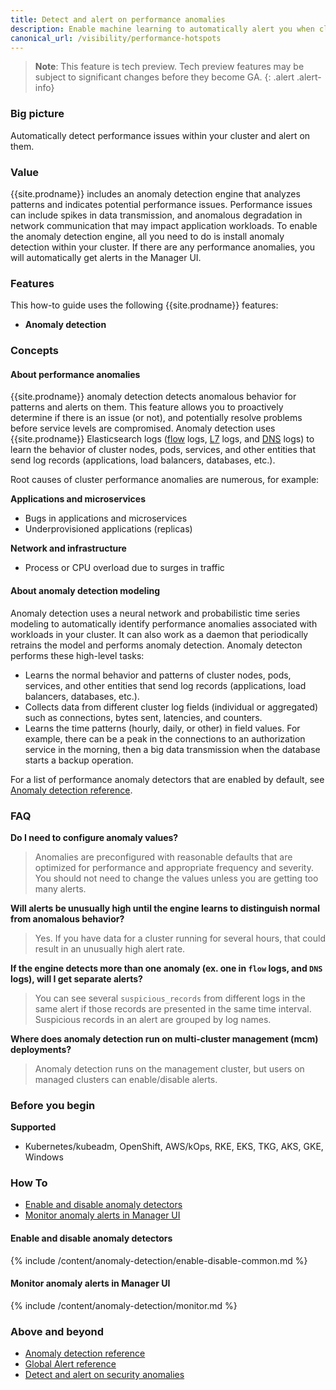 ```yaml
---
title: Detect and alert on performance anomalies
description: Enable machine learning to automatically alert you when clusters have performance issues. 
canonical_url: /visibility/performance-hotspots
---
```


>**Note**: This feature is tech preview. Tech preview features may be subject to significant changes before they become GA.
{: .alert .alert-info}

### Big picture

Automatically detect performance issues within your cluster and alert on them.

### Value

{{site.prodname}} includes an anomaly detection engine that analyzes patterns and indicates potential performance issues. Performance issues can include spikes in data transmission, and anomalous degradation in network communication that may impact application workloads. To enable the anomaly detection engine, all you need to do is install anomaly detection within your cluster. If there are any performance anomalies, you will automatically get alerts in the Manager UI.

### Features

This how-to guide uses the following {{site.prodname}} features:
- **Anomaly detection** 

### Concepts 

#### About performance anomalies

{{site.prodname}} anomaly detection detects anomalous behavior for patterns and 
alerts on them. This feature allows you to proactively determine if there is an issue (or not), and potentially 
resolve problems before service levels are compromised. Anomaly detection uses {{site.prodname}} Elasticsearch logs 
([flow]({{site.baseurl}}/visibility/elastic/flow) logs, [L7]({{site.baseurl}}/visibility/elastic/l7) logs, and [DNS]({{site.baseurl}}/visibility/elastic/dns) logs) to learn the behavior of cluster nodes, pods, services, and other 
entities that send log records (applications, load balancers, databases, etc.).

Root causes of cluster performance anomalies are numerous, for example:

**Applications and microservices**
- Bugs in applications and microservices
- Underprovisioned applications (replicas)

**Network and infrastructure**
- Process or CPU overload due to surges in traffic 

#### About anomaly detection modeling

Anomaly detection uses a neural network and probabilistic time series modeling to automatically 
identify performance anomalies associated with workloads in your cluster. It can also work as a daemon that 
periodically retrains the model and performs anomaly detection. Anomaly detecton performs these 
high-level tasks:

- Learns the normal behavior and patterns of cluster nodes, pods, services, and other entities that send log records 
(applications, load balancers, databases, etc.).
- Collects data from different cluster log fields (individual or aggregated) such as connections, 
bytes sent, latencies, and counters.
- Learns the time patterns (hourly, daily, or other) in field values. For example, there can be a peak 
in the connections to an authorization service in the morning, then a big data transmission when 
the database starts a backup operation.

For a list of performance anomaly detectors that are enabled by default, see [Anomaly detection reference]({{site.baseurl}}/reference/anomaly-detection/all-detectors#performance-anomaly-detectors).

### FAQ

**Do I need to configure anomaly values?**

>Anomalies are preconfigured with reasonable defaults that are optimized for performance and appropriate frequency and severity. You should not need to change the values unless you are getting too many alerts. 

**Will alerts be unusually high until the engine learns to distinguish normal from anomalous behavior?**

>Yes. If you have data for a cluster running for several hours, that could result in an unusually high alert rate.

**If the engine detects more than one anomaly (ex. one in `flow` logs, and `DNS` logs), will I get separate alerts?**

>You can see several `suspicious_records` from different logs in the same alert if those records are presented in 
> the same time interval. Suspicious records in an alert are grouped by log names.

**Where does anomaly detection run on multi-cluster management (mcm) deployments?**

>Anomaly detection runs on the management cluster, but users on managed clusters can enable/disable alerts. 

### Before you begin

**Supported** 

- Kubernetes/kubeadm, OpenShift, AWS/kOps, RKE, EKS, TKG, AKS, GKE, Windows

### How To

- [Enable and disable anomaly detectors](#enable-and-disable-anomaly-detectors)
- [Monitor anomaly alerts in Manager UI](#monitor-anomaly-alerts-in-manager-ui)

#### Enable and disable anomaly detectors

{% include /content/anomaly-detection/enable-disable-common.md %}

#### Monitor anomaly alerts in Manager UI

{% include /content/anomaly-detection/monitor.md %}

### Above and beyond

- [Anomaly detection reference]({{site.baseurl}}/reference/anomaly-detection/all-detectors)
- [Global Alert reference]({{site.baseurl}}/reference/resources/globalalert)
- [Detect and alert on security anomalies]({{site.baseurl}}/threat/security-anomalies)
